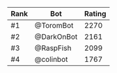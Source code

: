 Rank|Bot|Rating
---|---|---
#1|@ToromBot|2270
#2|@DarkOnBot|2161
#3|@RaspFish|2099
#4|@colinbot|1767
